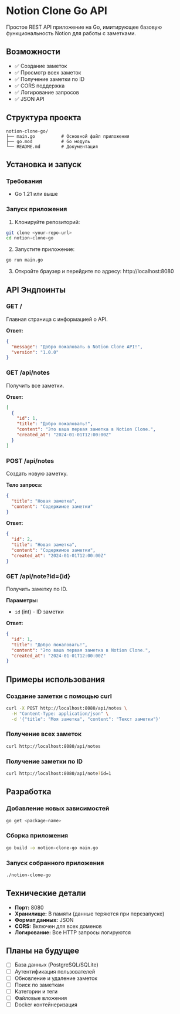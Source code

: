 # Notion Clone Go API

Простое REST API приложение на Go, имитирующее базовую функциональность Notion для работы с заметками.

## Возможности

- ✅ Создание заметок
- ✅ Просмотр всех заметок
- ✅ Получение заметки по ID
- ✅ CORS поддержка
- ✅ Логирование запросов
- ✅ JSON API

## Структура проекта

```
notion-clone-go/
├── main.go          # Основной файл приложения
├── go.mod           # Go модуль
└── README.md        # Документация
```

## Установка и запуск

### Требования
- Go 1.21 или выше

### Запуск приложения

1. Клонируйте репозиторий:
```bash
git clone <your-repo-url>
cd notion-clone-go
```

2. Запустите приложение:
```bash
go run main.go
```

3. Откройте браузер и перейдите по адресу: http://localhost:8080

## API Эндпоинты

### GET /
Главная страница с информацией о API.

**Ответ:**
```json
{
  "message": "Добро пожаловать в Notion Clone API!",
  "version": "1.0.0"
}
```

### GET /api/notes
Получить все заметки.

**Ответ:**
```json
[
  {
    "id": 1,
    "title": "Добро пожаловать!",
    "content": "Это ваша первая заметка в Notion Clone.",
    "created_at": "2024-01-01T12:00:00Z"
  }
]
```

### POST /api/notes
Создать новую заметку.

**Тело запроса:**
```json
{
  "title": "Новая заметка",
  "content": "Содержимое заметки"
}
```

**Ответ:**
```json
{
  "id": 2,
  "title": "Новая заметка",
  "content": "Содержимое заметки",
  "created_at": "2024-01-01T12:00:00Z"
}
```

### GET /api/note?id={id}
Получить заметку по ID.

**Параметры:**
- `id` (int) - ID заметки

**Ответ:**
```json
{
  "id": 1,
  "title": "Добро пожаловать!",
  "content": "Это ваша первая заметка в Notion Clone.",
  "created_at": "2024-01-01T12:00:00Z"
}
```

## Примеры использования

### Создание заметки с помощью curl

```bash
curl -X POST http://localhost:8080/api/notes \
  -H "Content-Type: application/json" \
  -d '{"title": "Моя заметка", "content": "Текст заметки"}'
```

### Получение всех заметок

```bash
curl http://localhost:8080/api/notes
```

### Получение заметки по ID

```bash
curl http://localhost:8080/api/note?id=1
```

## Разработка

### Добавление новых зависимостей

```bash
go get <package-name>
```

### Сборка приложения

```bash
go build -o notion-clone-go main.go
```

### Запуск собранного приложения

```bash
./notion-clone-go
```

## Технические детали

- **Порт:** 8080
- **Хранилище:** В памяти (данные теряются при перезапуске)
- **Формат данных:** JSON
- **CORS:** Включен для всех доменов
- **Логирование:** Все HTTP запросы логируются

## Планы на будущее

- [ ] База данных (PostgreSQL/SQLite)
- [ ] Аутентификация пользователей
- [ ] Обновление и удаление заметок
- [ ] Поиск по заметкам
- [ ] Категории и теги
- [ ] Файловые вложения
- [ ] Docker контейнеризация

